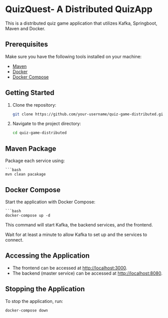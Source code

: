 # QuizQuest- A Distributed QuizApp

This is a distributed quiz game application that utilizes Kafka, Springboot, Maven and Docker.

## Prerequisites

Make sure you have the following tools installed on your machine:

- [Maven](https://maven.apache.org/)
- [Docker](https://www.docker.com/)
- [Docker Compose](https://docs.docker.com/compose/)

## Getting Started

1. Clone the repository:

   ```bash
   git clone https://github.com/your-username/quiz-game-distributed.git

2. Navigate to the project directory:

    ```bash
    cd quiz-game-distributed

## Maven Package
Package each service using:
    
    ```bash
    mvn clean pacakage

## Docker Compose
Start the application with Docker Compose:

    ```bash
    docker-compose up -d

This command will start Kafka, the backend services, and the frontend.

Wait for at least a minute to allow Kafka to set up and the services to connect.

## Accessing the Application

- The frontend can be accessed at [http://localhost:3000](http://localhost:3000).
- The backend (master service) can be accessed at [http://localhost:8080](http://localhost:8080).

## Stopping the Application

To stop the application, run:

```bash
docker-compose down
